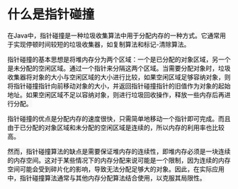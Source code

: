 # 什么是指针碰撞

<font style="color:rgb(0, 0, 0);background-color:rgb(248, 248, 248);">在Java中，指针碰撞是一种垃圾收集算法中用于分配内存的一种方式。它通常用于实现停顿时间较短的垃圾收集器，如复制算法和标记-清除算法。</font>

<font style="color:rgb(0, 0, 0);background-color:rgb(248, 248, 248);">指针碰撞的基本思想是将堆内存分为两个区域：一个是已分配的对象区域，另一个是未分配的空闲区域。通过一个指针来分隔这两个区域。当需要分配对象时，垃圾收集器将对象的大小与空闲区域的大小进行比较，如果空闲区域足够容纳对象，则将指针碰撞指针向前移动对象的大小，并返回指针碰撞指针的旧值作为对象的起始地址。如果空闲区域不足以容纳对象，则进行垃圾回收操作，释放一些内存后再进行分配。</font>

<font style="color:rgb(0, 0, 0);background-color:rgb(248, 248, 248);">指针碰撞的优点是分配内存的速度很快，只需简单地移动一个指针即可完成。而且由于已分配的对象区域和未分配的空闲区域是连续的，所以内存的利用率也比较高。</font>

<font style="color:rgb(0, 0, 0);background-color:rgb(248, 248, 248);">然而，指针碰撞算法的缺点是需要保证堆内存的连续性，即堆内存必须是一块连续的内存空间。这对于某些情况下的内存分配来说可能是一个限制，因为连续的内存空间可能会受到碎片化的影响，导致无法分配足够大的对象。因此，在实际应用中，指针碰撞算法通常与其他内存分配算法结合使用，以克服其局限性。</font>
